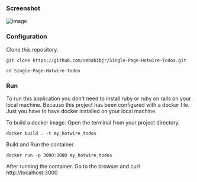 ### Screenshot

![image](https://user-images.githubusercontent.com/77357735/218333142-ec7db927-42ad-44cd-87c0-91c38ca78d52.png)

### Configuration

Clone this repository.
````
git clone https://github.com/smhabibjr/Single-Page-Hotwire-Todos.git
````

````
cd Single-Page-Hotwire-Todos
````

### Run

To run this application you don't need to install ruby or ruby on rails on your local machine. Because this project has been configured with a docker file. Just you have to have docker installed on your local machine.

To build a docker image. Open the terminal from your project directory.
````
docker build . -t my_hotwire_todos
````
Build and Run the container.
````
docker run -p 3000:3000 my_hotwire_todos
````
After running the container. Go to the browser and curl http://localhost:3000
